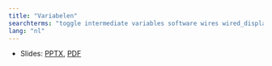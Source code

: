 ```yaml
---
title: "Variabelen"
searchterms: "toggle intermediate variables software wires wired_display_blocks inputs variabelen"
lang: "nl"
---
```

 <ul>
 <li class="ng-binding">Slides:
 <a href="translations/nl/intermediate/Variables.pptx">PPTX</a>,
 <a href="translations/nl/intermediate/Variables.pdf">PDF</a>
 </li>
 </ul>
